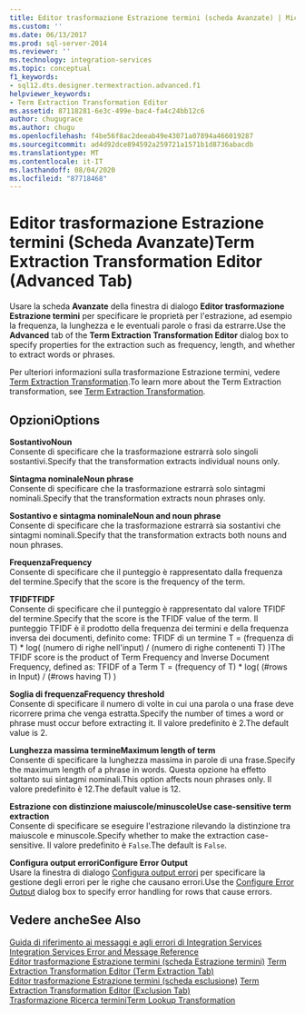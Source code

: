 ```yaml
---
title: Editor trasformazione Estrazione termini (scheda Avanzate) | Microsoft Docs
ms.custom: ''
ms.date: 06/13/2017
ms.prod: sql-server-2014
ms.reviewer: ''
ms.technology: integration-services
ms.topic: conceptual
f1_keywords:
- sql12.dts.designer.termextraction.advanced.f1
helpviewer_keywords:
- Term Extraction Transformation Editor
ms.assetid: 87118281-6e3c-499e-bac4-fa4c24bb12c6
author: chugugrace
ms.author: chugu
ms.openlocfilehash: f4be56f8ac2deeab49e43071a07894a466019287
ms.sourcegitcommit: ad4d92dce894592a259721a1571b1d8736abacdb
ms.translationtype: MT
ms.contentlocale: it-IT
ms.lasthandoff: 08/04/2020
ms.locfileid: "87718468"
---
```

# <a name="term-extraction-transformation-editor-advanced-tab"></a><span data-ttu-id="94241-102">Editor trasformazione Estrazione termini (Scheda Avanzate)</span><span class="sxs-lookup"><span data-stu-id="94241-102">Term Extraction Transformation Editor (Advanced Tab)</span></span>
  <span data-ttu-id="94241-103">Usare la scheda **Avanzate** della finestra di dialogo **Editor trasformazione Estrazione termini** per specificare le proprietà per l'estrazione, ad esempio la frequenza, la lunghezza e le eventuali parole o frasi da estrarre.</span><span class="sxs-lookup"><span data-stu-id="94241-103">Use the **Advanced** tab of the **Term Extraction Transformation Editor** dialog box to specify properties for the extraction such as frequency, length, and whether to extract words or phrases.</span></span>  
  
 <span data-ttu-id="94241-104">Per ulteriori informazioni sulla trasformazione Estrazione termini, vedere [Term Extraction Transformation](data-flow/transformations/term-extraction-transformation.md).</span><span class="sxs-lookup"><span data-stu-id="94241-104">To learn more about the Term Extraction transformation, see [Term Extraction Transformation](data-flow/transformations/term-extraction-transformation.md).</span></span>  
  
## <a name="options"></a><span data-ttu-id="94241-105">Opzioni</span><span class="sxs-lookup"><span data-stu-id="94241-105">Options</span></span>  
 <span data-ttu-id="94241-106">**Sostantivo**</span><span class="sxs-lookup"><span data-stu-id="94241-106">**Noun**</span></span>  
 <span data-ttu-id="94241-107">Consente di specificare che la trasformazione estrarrà solo singoli sostantivi.</span><span class="sxs-lookup"><span data-stu-id="94241-107">Specify that the transformation extracts individual nouns only.</span></span>  
  
 <span data-ttu-id="94241-108">**Sintagma nominale**</span><span class="sxs-lookup"><span data-stu-id="94241-108">**Noun phrase**</span></span>  
 <span data-ttu-id="94241-109">Consente di specificare che la trasformazione estrarrà solo sintagmi nominali.</span><span class="sxs-lookup"><span data-stu-id="94241-109">Specify that the transformation extracts noun phrases only.</span></span>  
  
 <span data-ttu-id="94241-110">**Sostantivo e sintagma nominale**</span><span class="sxs-lookup"><span data-stu-id="94241-110">**Noun and noun phrase**</span></span>  
 <span data-ttu-id="94241-111">Consente di specificare che la trasformazione estrarrà sia sostantivi che sintagmi nominali.</span><span class="sxs-lookup"><span data-stu-id="94241-111">Specify that the transformation extracts both nouns and noun phrases.</span></span>  
  
 <span data-ttu-id="94241-112">**Frequenza**</span><span class="sxs-lookup"><span data-stu-id="94241-112">**Frequency**</span></span>  
 <span data-ttu-id="94241-113">Consente di specificare che il punteggio è rappresentato dalla frequenza del termine.</span><span class="sxs-lookup"><span data-stu-id="94241-113">Specify that the score is the frequency of the term.</span></span>  
  
 <span data-ttu-id="94241-114">**TFIDF**</span><span class="sxs-lookup"><span data-stu-id="94241-114">**TFIDF**</span></span>  
 <span data-ttu-id="94241-115">Consente di specificare che il punteggio è rappresentato dal valore TFIDF del termine.</span><span class="sxs-lookup"><span data-stu-id="94241-115">Specify that the score is the TFIDF value of the term.</span></span> <span data-ttu-id="94241-116">Il punteggio TFIDF è il prodotto della frequenza dei termini e della frequenza inversa dei documenti, definito come: TFIDF di un termine T = (frequenza di T) \* log( (numero di righe nell'input) / (numero di righe contenenti T) )</span><span class="sxs-lookup"><span data-stu-id="94241-116">The TFIDF score is the product of Term Frequency and Inverse Document Frequency, defined as: TFIDF of a Term T = (frequency of T) \* log( (#rows in Input) / (#rows having T) )</span></span>  
  
 <span data-ttu-id="94241-117">**Soglia di frequenza**</span><span class="sxs-lookup"><span data-stu-id="94241-117">**Frequency threshold**</span></span>  
 <span data-ttu-id="94241-118">Consente di specificare il numero di volte in cui una parola o una frase deve ricorrere prima che venga estratta.</span><span class="sxs-lookup"><span data-stu-id="94241-118">Specify the number of times a word or phrase must occur before extracting it.</span></span> <span data-ttu-id="94241-119">Il valore predefinito è 2.</span><span class="sxs-lookup"><span data-stu-id="94241-119">The default value is 2.</span></span>  
  
 <span data-ttu-id="94241-120">**Lunghezza massima termine**</span><span class="sxs-lookup"><span data-stu-id="94241-120">**Maximum length of term**</span></span>  
 <span data-ttu-id="94241-121">Consente di specificare la lunghezza massima in parole di una frase.</span><span class="sxs-lookup"><span data-stu-id="94241-121">Specify the maximum length of a phrase in words.</span></span> <span data-ttu-id="94241-122">Questa opzione ha effetto soltanto sui sintagmi nominali.</span><span class="sxs-lookup"><span data-stu-id="94241-122">This option affects noun phrases only.</span></span> <span data-ttu-id="94241-123">Il valore predefinito è 12.</span><span class="sxs-lookup"><span data-stu-id="94241-123">The default value is 12.</span></span>  
  
 <span data-ttu-id="94241-124">**Estrazione con distinzione maiuscole/minuscole**</span><span class="sxs-lookup"><span data-stu-id="94241-124">**Use case-sensitive term extraction**</span></span>  
 <span data-ttu-id="94241-125">Consente di specificare se eseguire l'estrazione rilevando la distinzione tra maiuscole e minuscole.</span><span class="sxs-lookup"><span data-stu-id="94241-125">Specify whether to make the extraction case-sensitive.</span></span> <span data-ttu-id="94241-126">Il valore predefinito è `False`.</span><span class="sxs-lookup"><span data-stu-id="94241-126">The default is `False`.</span></span>  
  
 <span data-ttu-id="94241-127">**Configura output errori**</span><span class="sxs-lookup"><span data-stu-id="94241-127">**Configure Error Output**</span></span>  
 <span data-ttu-id="94241-128">Usare la finestra di dialogo [Configura output errori](../../2014/integration-services/configure-error-output.md) per specificare la gestione degli errori per le righe che causano errori.</span><span class="sxs-lookup"><span data-stu-id="94241-128">Use the [Configure Error Output](../../2014/integration-services/configure-error-output.md) dialog box to specify error handling for rows that cause errors.</span></span>  
  
## <a name="see-also"></a><span data-ttu-id="94241-129">Vedere anche</span><span class="sxs-lookup"><span data-stu-id="94241-129">See Also</span></span>  
 <span data-ttu-id="94241-130">[Guida di riferimento ai messaggi e agli errori di Integration Services](../../2014/integration-services/integration-services-error-and-message-reference.md) </span><span class="sxs-lookup"><span data-stu-id="94241-130">[Integration Services Error and Message Reference](../../2014/integration-services/integration-services-error-and-message-reference.md) </span></span>  
 <span data-ttu-id="94241-131">[Editor trasformazione Estrazione termini &#40;scheda Estrazione termini&#41;](../../2014/integration-services/term-extraction-transformation-editor-term-extraction-tab.md) </span><span class="sxs-lookup"><span data-stu-id="94241-131">[Term Extraction Transformation Editor &#40;Term Extraction Tab&#41;](../../2014/integration-services/term-extraction-transformation-editor-term-extraction-tab.md) </span></span>  
 <span data-ttu-id="94241-132">[Editor trasformazione Estrazione termini &#40;scheda esclusione&#41;](../../2014/integration-services/term-extraction-transformation-editor-exclusion-tab.md) </span><span class="sxs-lookup"><span data-stu-id="94241-132">[Term Extraction Transformation Editor &#40;Exclusion Tab&#41;](../../2014/integration-services/term-extraction-transformation-editor-exclusion-tab.md) </span></span>  
 [<span data-ttu-id="94241-133">Trasformazione Ricerca termini</span><span class="sxs-lookup"><span data-stu-id="94241-133">Term Lookup Transformation</span></span>](data-flow/transformations/lookup-transformation.md)  
  
  
